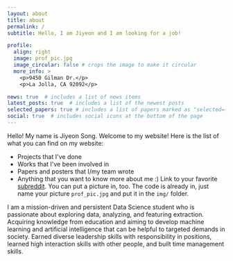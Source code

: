 ```yaml
---
layout: about
title: about
permalink: /
subtitle: Hello, I am Jiyeon and I am looking for a job!

profile:
  align: right
  image: prof_pic.jpg
  image_circular: false # crops the image to make it circular
  more_info: >
    <p>9450 Gilman Dr.</p>
    <p>La Jolla, CA 92092</p>

news: true  # includes a list of news items
latest_posts: true  # includes a list of the newest posts
selected_papers: true # includes a list of papers marked as "selected={true}"
social: true  # includes social icons at the bottom of the page
---
```


Hello! My name is Jiyeon Song. Welcome to my website!
Here is the list of what you can find on my website:
* Projects that I've done
* Works that I've been involved in
* Papers and posters that I/my team wrote
* Anything that you want to know more about me :) Link to your favorite [subreddit](http://reddit.com). You can put a picture in, too. The code is already in, just name your picture `prof_pic.jpg` and put it in the `img/` folder.

I am a mission-driven and persistent Data Science student who is passionate about exploring data, analyzing, and featuring extraction. Acquiring knowledge from education and aiming to develop machine learning and artificial intelligence that can be helpful to targeted demands in society. Earned diverse leadership skills with responsibility in positions, learned high interaction skills with other people, and built time management skills.
